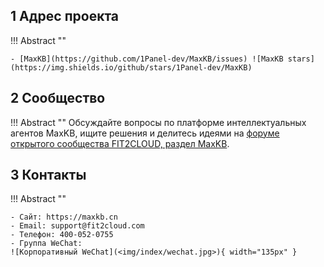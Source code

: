 ## 1 Адрес проекта

!!! Abstract ""

    - [MaxKB](https://github.com/1Panel-dev/MaxKB/issues) ![MaxKB stars](https://img.shields.io/github/stars/1Panel-dev/MaxKB)

## 2 Сообщество

!!! Abstract ""
    Обсуждайте вопросы по платформе интеллектуальных агентов MaxKB, ищите решения и делитесь идеями на [форуме открытого сообщества FIT2CLOUD, раздел MaxKB](https://bbs.fit2cloud.com/c/mk/11).
    
## 3 Контакты

!!! Abstract ""

    - Сайт: https://maxkb.cn
    - Email: support@fit2cloud.com
    - Телефон: 400-052-0755
    - Группа WeChat:     
    ![Корпоративный WeChat](<img/index/wechat.jpg>){ width="135px" }

